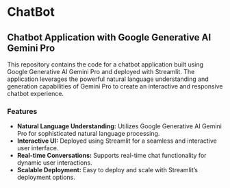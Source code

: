 # ChatBot
## Chatbot Application with Google Generative AI Gemini Pro
This repository contains the code for a chatbot application built using Google Generative AI Gemini Pro and deployed with Streamlit. The application leverages the powerful natural language understanding and generation capabilities of Gemini Pro to create an interactive and responsive chatbot experience.

### **Features**
- **Natural Language Understanding:** Utilizes Google Generative AI Gemini Pro for sophisticated natural language processing.
- **Interactive UI:** Deployed using Streamlit for a seamless and interactive user interface.
- **Real-time Conversations:** Supports real-time chat functionality for dynamic user interactions.
- **Scalable Deployment:** Easy to deploy and scale with Streamlit’s deployment options.
